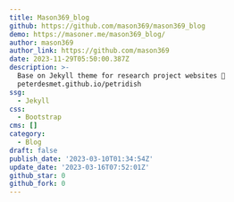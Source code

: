 ```yaml
---
title: Mason369_blog
github: https://github.com/mason369/mason369_blog
demo: https://masoner.me/mason369_blog/
author: mason369
author_link: https://github.com/mason369
date: 2023-11-29T05:50:00.387Z
description: >-
  Base on Jekyll theme for research project websites 🧫
  peterdesmet.github.io/petridish
ssg:
  - Jekyll
css:
  - Bootstrap
cms: []
category:
  - Blog
draft: false
publish_date: '2023-03-10T01:34:54Z'
update_date: '2023-03-16T07:52:01Z'
github_star: 0
github_fork: 0
---
```

